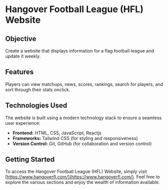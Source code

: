 # Hangover Football League (HFL) Website

## Objective

Create a website that displays information for a flag football league and update it weekly.

## Features

Players can view matchups, news, scores, rankings, search for players, and sort through their stats onclick.

## Technologies Used

The website is built using a modern technology stack to ensure a seamless user experience:

- **Frontend:** HTML, CSS, JavaScript, Reactjs
- **Frameworks:** Tailwind CSS (for styling and responsiveness)
- **Version Control:** Git, GitHub (for collaboration and version control)

## Getting Started

To access the Hangover Football League (HFL) Website, simply visit [https://www.hangoverfl.com/](https://www.hangoverfl.com/). Feel free to explore the various sections and enjoy the wealth of information available.


